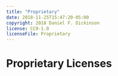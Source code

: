 ```yaml
---
title: "Proprietary"
date: 2018-11-25T15:47:20-05:00
copyright: 2018 Daniel F. Dickinson
license: CC0-1.0
licenseFile: Proprietary
---
```


# Proprietary Licenses
